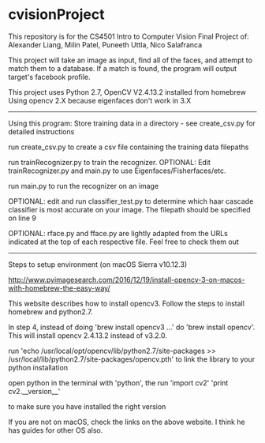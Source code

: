 # cvisionProject

This repository is for the CS4501 Intro to Computer Vision Final Project of: Alexander Liang, Milin Patel, Puneeth Uttla, Nico Salafranca

This project will take an image as input, find all of the faces, and attempt to match them to a database. If a match is found, the program will output target's facebook profile. 

This project uses Python 2.7, OpenCV V2.4.13.2 installed from homebrew
Using opencv 2.X because eigenfaces don't work in 3.X

______________________________________________________________________


Using this program:
Store training data in a directory - see create_csv.py for detailed instructions

run create_csv.py to create a csv file containing the training data filepaths

run trainRecognizer.py to train the recognizer. OPTIONAL: Edit trainRecognizer.py and main.py to use Eigenfaces/Fisherfaces/etc.

run main.py to run the recognizer on an image


OPTIONAL: edit and run classifier_test.py to determine which haar cascade classifier is most accurate on your image. The filepath should be specified on line 9

OPTIONAL: rface.py and fface.py are lightly adapted from the URLs indicated at the top of each respective file. Feel free to check them out

______________________________________________________________________


Steps to setup environment (on macOS Sierra v10.12.3)

http://www.pyimagesearch.com/2016/12/19/install-opencv-3-on-macos-with-homebrew-the-easy-way/

This website describes how to install opencv3. Follow the steps to install homebrew and python2.7. 

In step 4, instead of doing 'brew install opencv3 ...' do 'brew install opencv'. This will install opencv 2.4.13.2 instead of v3.2.0. 

run 'echo /usr/local/opt/opencv/lib/python2.7/site-packages >> /usr/local/lib/python2.7/site-packages/opencv.pth' to link the library to your python installation

open python in the terminal with 'python', the run 
'import cv2'
'print cv2.\_\_version\_\_' 

to make sure you have installed the right version


If you are not on macOS, check the links on the above website. I think he has guides for other OS also. 